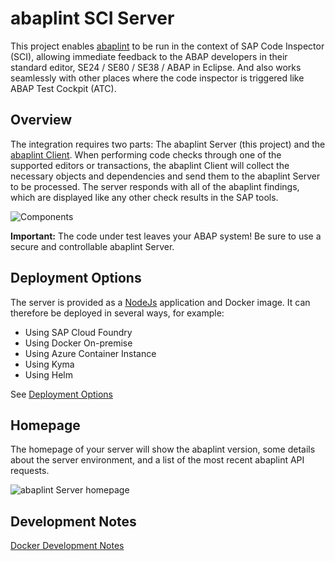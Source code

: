 # abaplint SCI Server

This project enables [abaplint](https://abaplint.org) to be run in the context of SAP Code Inspector (SCI), allowing immediate feedback to the ABAP developers in their standard editor, SE24 / SE80 / SE38 / ABAP in Eclipse. And also works seamlessly with other places where the code inspector is triggered like ABAP Test Cockpit (ATC).

## Overview

The integration requires two parts: The abaplint Server (this project) and the [abaplint Client](https://github.com/abaplint/abaplint-sci-client). When performing code checks through one of the supported editors or transactions, the abaplint Client will collect the necessary objects and dependencies and send them to the abaplint Server to be processed. The server responds with all of the abaplint findings, which are displayed like any other check results in the SAP tools.

![Components](http://www.plantuml.com/plantuml/proxy?cache=no&src=https://raw.githubusercontent.com/abaplint/abaplint-sci-server/master/docs/components.iuml)

**Important:** The code under test leaves your ABAP system! Be sure to use a secure and controllable abaplint Server. 

## Deployment Options

The server is provided as a [NodeJs](https://nodejs.org) application and Docker image. It can therefore be deployed in several ways, for example:
- Using SAP Cloud Foundry
- Using Docker On-premise
- Using Azure Container Instance
- Using Kyma
- Using Helm

See [Deployment Options](./docs/deployment.md)

## Homepage

The homepage of your server will show the abaplint version, some details about the server environment, and a list of the most recent
abaplint API requests.

![abaplint Server homepage](./docs/abaplint-server.png)

## Development Notes

[Docker Development Notes](./docs/dev-notes.md)

